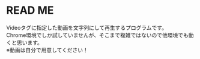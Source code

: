 # READ ME
Videoタグに指定した動画を文字列にして再生するプログラムです。  
Chrome環境でしか試していませんが、そこまで複雑ではないので他環境でも動くと思います。  
※動画は自分で用意してください！  
